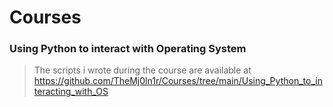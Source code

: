 # Courses

### Using Python to interact with Operating System
> The scripts i wrote during the course are available at https://github.com/TheMj0ln1r/Courses/tree/main/Using_Python_to_interacting_with_OS
